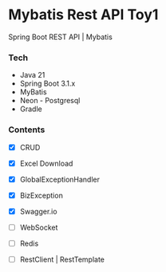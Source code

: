 # Mybatis Rest API Toy1

Spring Boot REST API | Mybatis

### Tech
- Java 21
- Spring Boot 3.1.x
- MyBatis
- Neon - Postgresql
- Gradle

### Contents

- [X] CRUD
- [X] Excel Download
- [X] GlobalExceptionHandler
- [X] BizException
- [X] Swagger.io
- [ ] WebSocket
- [ ] Redis
- [ ] RestClient | RestTemplate

